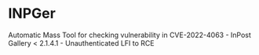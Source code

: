 # INPGer
Automatic Mass Tool for checking vulnerability in CVE-2022-4063 - InPost Gallery &lt; 2.1.4.1 - Unauthenticated LFI to RCE

